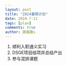 ```yaml
---
layout: post
title: "2024暑期计划"
date: 2024-7-11
tags: [plan]
comments: true
author: 窦越嘉s
---
```


1. 顺利入职通义实习
2. DSGE项目结项并总结产出
3. 参与混排课题
